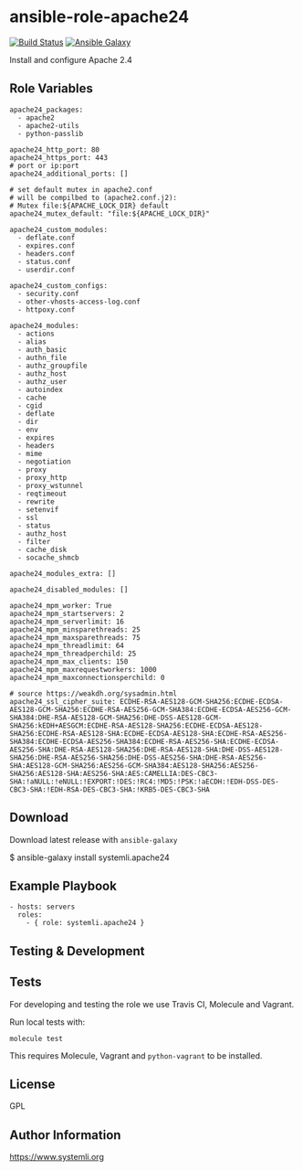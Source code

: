 # ansible-role-apache24

[![Build Status](https://travis-ci.org/systemli/ansible-role-apache24.svg?branch=master)](https://travis-ci.org/systemli/ansible-role-apache24) [![Ansible Galaxy](http://img.shields.io/badge/ansible--galaxy-apache24-blue.svg)](https://galaxy.ansible.com/systemli/apache24/)

Install and configure Apache 2.4

## Role Variables

```
apache24_packages:
  - apache2
  - apache2-utils
  - python-passlib

apache24_http_port: 80
apache24_https_port: 443
# port or ip:port
apache24_additional_ports: []

# set default mutex in apache2.conf
# will be compilbed to (apache2.conf.j2):
# Mutex file:${APACHE_LOCK_DIR} default
apache24_mutex_default: "file:${APACHE_LOCK_DIR}"

apache24_custom_modules:
  - deflate.conf
  - expires.conf
  - headers.conf
  - status.conf
  - userdir.conf

apache24_custom_configs:
  - security.conf
  - other-vhosts-access-log.conf
  - httpoxy.conf

apache24_modules:
  - actions
  - alias
  - auth_basic
  - authn_file
  - authz_groupfile
  - authz_host
  - authz_user
  - autoindex
  - cache
  - cgid
  - deflate
  - dir
  - env
  - expires
  - headers
  - mime
  - negotiation
  - proxy
  - proxy_http
  - proxy_wstunnel
  - reqtimeout
  - rewrite
  - setenvif
  - ssl
  - status
  - authz_host
  - filter
  - cache_disk
  - socache_shmcb

apache24_modules_extra: []

apache24_disabled_modules: []

apache24_mpm_worker: True
apache24_mpm_startservers: 2
apache24_mpm_serverlimit: 16
apache24_mpm_minsparethreads: 25
apache24_mpm_maxsparethreads: 75
apache24_mpm_threadlimit: 64
apache24_mpm_threadperchild: 25
apache24_mpm_max_clients: 150
apache24_mpm_maxrequestworkers: 1000
apache24_mpm_maxconnectionsperchild: 0

# source https://weakdh.org/sysadmin.html
apache24_ssl_cipher_suite: ECDHE-RSA-AES128-GCM-SHA256:ECDHE-ECDSA-AES128-GCM-SHA256:ECDHE-RSA-AES256-GCM-SHA384:ECDHE-ECDSA-AES256-GCM-SHA384:DHE-RSA-AES128-GCM-SHA256:DHE-DSS-AES128-GCM-SHA256:kEDH+AESGCM:ECDHE-RSA-AES128-SHA256:ECDHE-ECDSA-AES128-SHA256:ECDHE-RSA-AES128-SHA:ECDHE-ECDSA-AES128-SHA:ECDHE-RSA-AES256-SHA384:ECDHE-ECDSA-AES256-SHA384:ECDHE-RSA-AES256-SHA:ECDHE-ECDSA-AES256-SHA:DHE-RSA-AES128-SHA256:DHE-RSA-AES128-SHA:DHE-DSS-AES128-SHA256:DHE-RSA-AES256-SHA256:DHE-DSS-AES256-SHA:DHE-RSA-AES256-SHA:AES128-GCM-SHA256:AES256-GCM-SHA384:AES128-SHA256:AES256-SHA256:AES128-SHA:AES256-SHA:AES:CAMELLIA:DES-CBC3-SHA:!aNULL:!eNULL:!EXPORT:!DES:!RC4:!MD5:!PSK:!aECDH:!EDH-DSS-DES-CBC3-SHA:!EDH-RSA-DES-CBC3-SHA:!KRB5-DES-CBC3-SHA
```

## Download

Download latest release with `ansible-galaxy`

$ ansible-galaxy install systemli.apache24

## Example Playbook

```
- hosts: servers
  roles:
    - { role: systemli.apache24 }
```

Testing & Development
---------------------

Tests
-----

For developing and testing the role we use Travis CI, Molecule and Vagrant. 

Run local tests with:

```
molecule test 
```

This requires Molecule, Vagrant and `python-vagrant` to be installed.

## License

GPL

## Author Information

https://www.systemli.org

